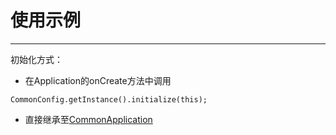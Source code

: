 # 使用示例

---

初始化方式：

 - 在Application的onCreate方法中调用
 
```
CommonConfig.getInstance().initialize(this);
```

 - 直接继承至[CommonApplication](/common/src/java/com/brave/common/base/CommonApplication.java)